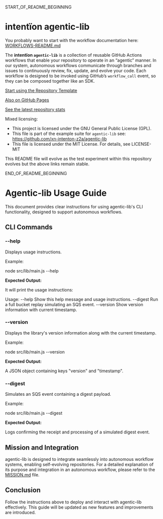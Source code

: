 START_OF_README_BEGINNING

# intentïon agentic-lib

You probably want to start with the workflow documentation here: [WORKFLOWS-README.md](https://github.com/xn-intenton-z2a/agentic-lib/blob/main/WORKFLOWS-README.md)

The **intentïon `agentic-lib`** is a collection of reusable GitHub Actions workflows that enable your
repository to operate in an “agentic” manner. In our system, autonomous workflows communicate through branches and
issues to continuously review, fix, update, and evolve your code. Each workflow is designed to be invoked using
GitHub’s `workflow_call` event, so they can be composed together like an SDK.

[Start using the Repository Template](https://github.com/xn-intenton-z2a/repository0)

[Also on GitHub Pages](https://xn-intenton-z2a.github.io/agentic-lib/index.html)

[See the latest repository stats](https://xn-intenton-z2a.github.io/agentic-lib/latest.html)

Mixed licensing:
* This project is licensed under the GNU General Public License (GPL).
* This file is part of the example suite for `agentic-lib` see: https://github.com/xn-intenton-z2a/agentic-lib
* This file is licensed under the MIT License. For details, see LICENSE-MIT

This README file will evolve as the test experiment within this repository evolves but the above links remain stable.

END_OF_README_BEGINNING

# Agentic-lib Usage Guide

This document provides clear instructions for using agentic-lib's CLI functionality, designed to support autonomous workflows.

## CLI Commands

### --help

Displays usage instructions.

Example:

  node src/lib/main.js --help

**Expected Output:**

It will print the usage instructions:

  Usage:
    --help                     Show this help message and usage instructions.
    --digest                   Run a full bucket replay simulating an SQS event.
    --version                  Show version information with current timestamp.

### --version

Displays the library's version information along with the current timestamp.

Example:

  node src/lib/main.js --version

**Expected Output:**

A JSON object containing keys "version" and "timestamp".

### --digest

Simulates an SQS event containing a digest payload.

Example:

  node src/lib/main.js --digest

**Expected Output:**

Logs confirming the receipt and processing of a simulated digest event.

## Mission and Integration

agentic-lib is designed to integrate seamlessly into autonomous workflow systems, enabling self-evolving repositories. For a detailed explanation of its purpose and integration in an autonomous workflow, please refer to the [MISSION.md](../MISSION.md) file.

## Conclusion

Follow the instructions above to deploy and interact with agentic-lib effectively. This guide will be updated as new features and improvements are introduced.